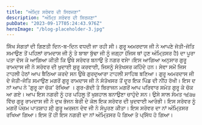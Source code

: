 ```yaml
---
title: "ਅੰਮਿ੍ਤ ਸਰੋਵਰ ਦੀ ਸਿਰਜਣਾ"
description: "ਅੰਮਿ੍ਤ ਸਰੋਵਰ ਦੀ ਸਿਰਜਣਾ"
pubDate: "2023-09-17T05:24:43.976Z"
heroImage: "/blog-placeholder-3.jpg"
---
```


ਸਿੱਖ ਸੰਗਤਾਂ ਦੀ ਗਿਣਤੀ ਦਿਨ-ਬ-ਦਿਨ ਵਧਦੀ ਜਾ ਰਹੀ ਸੀ। ਗੁਰੂ ਅਮਰਦਾਸ ਜੀ ਨੇ ਆਪਣੇ ਜੋਤੀ-ਜੋਤਿ ਸਮਾਉਣ ਤੋਂ ਪਹਿਲਾਂ ਰਾਮਦਾਸ
ਜੀ ਨੂੰ ਤੇ ਬਾਬਾ ਬੁੱਢਾ ਜੀ ਨੂੰ ਜਗ੍ਹਾ (ਜਿਸ ਥਾਂ ਹੁਣ ਅੰਮਿ੍ਤਸਰ ਹੈ) ਦਾ ਪੂਰਾ ਪਤਾ ਦੱਸ ਕੇ ਆਗਿਆ ਕੀਤੀ ਕਿ ਉਥੇ ਸਰੋਵਰ ਬਨਾਉ ਤੇ ਨਗਰ ਵਸਾੇ।ਇਸ ਆਗਿਆ ਅਨੁਸਾਰ ਗੁਰੂ ਰਾਮਦਾਸ ਜੀ ਨੇ ਸਰੋਵਰ ਦੀ ਖੁਦਾਈ ਸ਼ੁਰੂ ਕਰਵਾਈ, ਜਿਸਨੂੰ ਸੰਤੋਖਸਰ ਕਹਿੰਦੇ ਹਨ। ਸੇਵਾ ਸਮੇਂ ਜਿਸ ਟਾਹਲੀ ਹੇਠਾਂ ਆਪ ਬੈਠਿਆ ਕਰਦੇ ਸਨ ਉਥੇ ਗੁਰਦੁਆਰਾ ਟਾਹਲੀ ਸਾਹਿਬ ਬਣਿਆ। 
ਗੁਰੂ ਅਮਰਦਾਸ ਜੀ ਦੇ ਜੋਤੀ-ਜੋਤਿ ਸਮਾਉਣ ਮਗਰੋਂ ਗੁਰੂ ਰਾਮਦਾਸ ਜੀ ਨੇ ਸੰਤੋਖਸਰ ਤੋਂ ਦੂਰ ਇਕ ਪਿੰਡ ਦੀ ਨੀਂਹ ਰੱਖੀ। ਇਸ ਦ ਨਾਂ ਆਪ ਨੇ 'ਗੁਰੂ ਕਾ ਚੱਕ' ਰੱਖਿਆ । ਗੁਰ-ਗੱਦੀ ਤੇ ਬਿਰਾਜਨ ਮਗਰੋਂ ਆਪ ਪਰਿਵਾਰ ਸਮੇਤ ਗੁਰੂ ਕੇ ਚੱਕ ਆ ਗਏ। ਆਪ ਇਸ ਨਗਰੀ ਨੂੰ ਹਰ ਪਹਿਲੂ ਤੋਂ ਖੁਸ਼ਹਾਲ  ਬਨਾਉਣਾ ਚਾਹੁੰਦੇ ਸਨ। 
ਉਸੇ ਸਾਲ ਸੰਮਤ ੧੬੩੪ ਵਿੱਚ ਗੁਰੂ ਰਾਮਦਾਸ ਜੀ ਨੇ ਦੁਖ ਭੋਜਨ ਬੇਰੀ ਦੇ ਕੋਲ ਇਕ ਸਰੋਵਰ ਦੀ ਖੁਦਵਾਈ ਆਰੰਭੀ। ਇਸ ਸਰੋਵਰ ਨੂੰ ਮਗਰੋਂ ਪੰਚਮ ਪਾਤਸ਼ਾਹ ਸ਼ੀ੍ ਗੁਰੂ ਅਰਜਨ ਦੇਵ ਜੀ ਨੇ ਸੰਪੂਰਣ ਕੀਤਾ। ਇਸ ਸਰੋਵਰ ਦਾ ਨਾਂ ਅੰਮਿ੍ਤਸਰ ਰਖਿਆ ਗਿਆ। ਇਸ ਤੋਂ ਹੀ ਇਸ ਨਗਰੀ ਦਾ ਨਾਂ ਅੰਮਿ੍ਤਸਰ ਪੈ ਗਿਆ ਤੇ ਪ੍ਸਿੱਧ ਹੋ ਗਿਆ।

